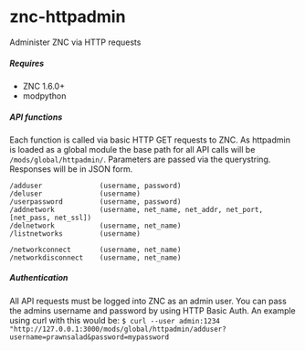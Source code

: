 # znc-httpadmin
Administer ZNC via HTTP requests

##### Requires
* ZNC 1.6.0+
* modpython

##### API functions
Each function is called via basic HTTP GET requests to ZNC. As httpadmin is loaded as a global module the base path for all API calls will be `/mods/global/httpadmin/`. Parameters are passed via the querystring. Responses will be in JSON form.

	/adduser              (username, password)
	/deluser              (username)
	/userpassword         (username, password)
	/addnetwork           (username, net_name, net_addr, net_port, [net_pass, net_ssl])
	/delnetwork           (username, net_name)
	/listnetworks         (username)

	/networkconnect       (username, net_name)
	/networkdisconnect    (username, net_name)

##### Authentication
All API requests must be logged into ZNC as an admin user. You can pass the admins username and password by using HTTP Basic Auth. An example using curl with this would be: `$ curl --user admin:1234 "http://127.0.0.1:3000/mods/global/httpadmin/adduser?username=prawnsalad&password=mypassword`
